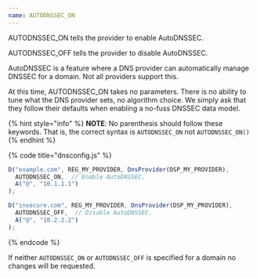 ```yaml
---
name: AUTODNSSEC_ON
---
```


AUTODNSSEC_ON tells the provider to enable AutoDNSSEC.

AUTODNSSEC_OFF tells the provider to disable AutoDNSSEC.

AutoDNSSEC is a feature where a DNS provider can automatically manage
DNSSEC for a domain. Not all providers support this.

At this time, AUTODNSSEC_ON takes no parameters.  There is no ability
to tune what the DNS provider sets, no algorithm choice.  We simply
ask that they follow their defaults when enabling a no-fuss DNSSEC
data model.

{% hint style="info" %}
**NOTE**: No parenthesis should follow these keywords.  That is, the
correct syntax is `AUTODNSSEC_ON` not `AUTODNSSEC_ON()`
{% endhint %}

{% code title="dnsconfig.js" %}
```javascript
D("example.com", REG_MY_PROVIDER, DnsProvider(DSP_MY_PROVIDER),
  AUTODNSSEC_ON,  // Enable AutoDNSSEC.
  A("@", "10.1.1.1")
);

D("insecure.com", REG_MY_PROVIDER, DnsProvider(DSP_MY_PROVIDER),
  AUTODNSSEC_OFF,  // Disable AutoDNSSEC.
  A("@", "10.2.2.2")
);
```
{% endcode %}

If neither `AUTODNSSEC_ON` or `AUTODNSSEC_OFF` is specified for a
domain no changes will be requested.
